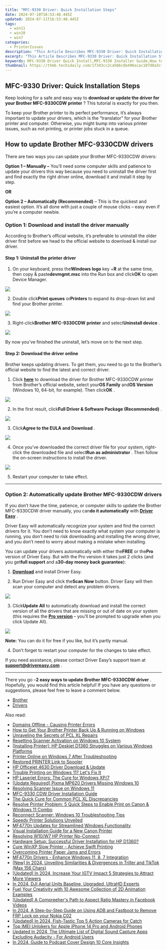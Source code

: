 ```yaml
---
title: "MFC-9330 Driver: Quick Installation Steps"
date: 2024-07-10T16:53:48.445Z
updated: 2024-07-11T16:53:48.445Z
tags:
  - win11
  - win10
  - win7
categories:
  - PrinterIssues
description: "This Article Describes MFC-9330 Driver: Quick Installation Steps"
excerpt: "This Article Describes MFC-9330 Driver: Quick Installation Steps"
keywords: MFC-9330 Driver Quick Install,MFC-9330 Installer Guide,How to Install MFC-9330 Driver Fast,Installation Steps for MFC-9330 Drivers,MFC-9330 Driver Quick Installation Tutorial,Fast MFC-9330 Drivers Setup,MFC-9330 Driver Installation Process
thumbnail: https://thmb.techidaily.com/1f343cc2ca566c6b496acac107d8a3cfc474691f655f34c60ef016476e0a8a74.jpg
---
```


## MFC-9330 Driver: Quick Installation Steps

 Keep looking for a safe and easy way to **download or update the driver for your Brother MFC-9330CDW printer** ? This tutorial is exactly for you then.

 To keep your Brother printer to its perfect performance, it’s always important to update your drivers, which is the “translator” for your Brother printer and computer. Otherwise, you might bump into various printer issues, such as not printing, or printer jobs stuck in a queue.

## How to update Brother MFC-9330CDW drivers

There are two ways you can update your Brother MFC-9330CDW drivers:

**Option 1 – Manually –** You’ll need some computer skills and patience to update your drivers this way because you need to uninstall the driver first and find exactly the right driver online, download it and install it step by step.

**OR**

**Option 2 – Automatically (Recommended)** – This is the quickest and easiest option. It’s all done with just a couple of mouse clicks – easy even if you’re a computer newbie.

### Option 1: Download and install the driver manually

 According to Brother’s official website, it’s preferable to uninstall the older driver first before we head to the official website to download & install our driver.

#### Step 1: Uninstall the printer driver

 1) On your keyboard, press the**Windows logo** key +**R** at the same time, then copy & paste**devmgmt.msc** into the Run box and click**OK** to open Device Manager.

![](https://images.drivereasy.com/wp-content/uploads/2019/10/image-116.png)

 2) Double click**Print queues** or**Printers** to expand its drop-down list and find your Brother printer.

![](https://images.drivereasy.com/wp-content/uploads/2019/10/image-118.png)

 3) Right-click**Brother MFC-9330CDW** **printer** and select**Uninstall device** .

![](https://images.drivereasy.com/wp-content/uploads/2019/10/image-119.png)

 By now you’ve finished the uninstall, let’s move on to the next step.

#### Step 2: Download the driver online

 Brother keeps updating drivers. To get them, you need to go to the Brother’s official website to find the latest and correct driver.

 1) Click [**here**](https://support.brother.com/g/b/downloadtop.aspx?c=us&lang=en&prod=mfc9330cdw%5Fus%5Feu%5Fas) to download the driver for Brother MFC-9330CDW printer from Brother’s official website, select your**OS Family** and**OS Version** (Windows 10, 64-bit, for example). Then click**OK** .

![](https://images.drivereasy.com/wp-content/uploads/2019/10/image-120.png)

 2) In the first result, click**Full Driver & Software Package (Recommended)** .

![](https://images.drivereasy.com/wp-content/uploads/2019/10/image-122.png)

 3) Click**Agree to the EULA and Download** .

![](https://images.drivereasy.com/wp-content/uploads/2019/10/Download.png)

 4) Once you’ve downloaded the correct driver file for your system, right-click the downloaded file and select**Run as administrator** . Then follow the on-screen instructions to install the driver.

![](https://images.drivereasy.com/wp-content/uploads/2019/10/image-127.png)

5) Restart your computer to take effect.

---

### Option 2: Automatically update Brother MFC-9330CDW drivers

 If you don’t have the time, patience, or computer skills to update the Brother MFC-9330CDW driver manually, you can**do it automatically** with **[Driver Easy](https://tools.techidaily.com/drivereasy/download/)**  .

 Driver Easy will automatically recognize your system and find the correct drivers for it. You don’t need to know exactly what system your computer is running, you don’t need to risk downloading and installing the wrong driver, and you don’t need to worry about making a mistake when installing.

 You can update your drivers automatically with either the**FREE** or the**Pro** version of Driver Easy. But with the Pro version it takes just 2 clicks (and you get**full support** and a**30-day money back guarantee**):

 1) **[Download](https://tools.techidaily.com/drivereasy/download/)**  and install Driver Easy.

 2) Run Driver Easy and click the**Scan Now** button. Driver Easy will then scan your computer and detect any problem drivers.

![](https://images.drivereasy.com/wp-content/uploads/2019/10/2019-09-24_10-03-23-3.png)

 3) Click**Update All** to automatically download and install the correct version of all the drivers that are missing or out of date on your system (this requires the **[Pro version](https://tools.techidaily.com/drivereasy/download/)**  – you’ll be prompted to upgrade when you click Update All).

![](https://images.drivereasy.com/wp-content/uploads/2019/10/image-126.png)

**Note:** You can do it for free if you like, but it’s partly manual.

 4) Don’t forget to restart your computer for the changes to take effect.

 If you need assistance, please contact Driver Easy’s support team at **[support@drivereasy.com](mailto:support@drivereasy.com)**  .

---

 There you go –**2 easy ways to update Brother MFC-9330CDW driver** . Hopefully, you would find this article helpful! If you have any questions or suggestions, please feel free to leave a comment below.

* [Brother](https://tools.techidaily.com/drivereasy/download/)
* [Drivers](https://tools.techidaily.com/drivereasy/download/)

<ins class="adsbygoogle"
     style="display:block"
     data-ad-format="autorelaxed"
     data-ad-client="ca-pub-7571918770474297"
     data-ad-slot="1223367746"></ins>



<ins class="adsbygoogle"
     style="display:block"
     data-ad-client="ca-pub-7571918770474297"
     data-ad-slot="8358498916"
     data-ad-format="auto"
     data-full-width-responsive="true"></ins>



<span class="atpl-alsoreadstyle">Also read:</span>
<div><ul>
<li><a href="https://printer-issues.techidaily.com/domains-offline-causing-printer-errors/"><u>Domains Offline - Causing Printer Errors</u></a></li>
<li><a href="https://printer-issues.techidaily.com/how-to-get-your-brother-printer-back-up-and-running-on-windows/"><u>How to Get Your Brother Printer Back Up & Running on Windows</u></a></li>
<li><a href="https://printer-issues.techidaily.com/unraveling-the-secrets-of-pcl-xl-repairs/"><u>Unraveling the Secrets of PCL XL Repairs</u></a></li>
<li><a href="https://printer-issues.techidaily.com/resetting-scanner-activation-on-windows-10-system/"><u>Resetting Scanner Activation on Windows 10 System</u></a></li>
<li><a href="https://printer-issues.techidaily.com/installing-printer-hp-deskjet-d1360-struggles-on-various-windows-platforms/"><u>[Installing Printer]: HP Deskjet D1360 Struggles on Various Windows Platforms</u></a></li>
<li><a href="https://printer-issues.techidaily.com/printer-online-on-windows-7-after-troubleshooting/"><u>Printer Online on Windows 7 After Troubleshooting</u></a></li>
<li><a href="https://printer-issues.techidaily.com/restored-printer-link-to-spooler/"><u>Restored PRINTER Link to Spooler</u></a></li>
<li><a href="https://printer-issues.techidaily.com/hp-officejet-4630-driver-download-and-update/"><u>HP Officejet 4630 Driver Download & Update</u></a></li>
<li><a href="https://printer-issues.techidaily.com/trouble-printing-on-windows-11-lets-fix-it/"><u>Trouble Printing on Windows 11? Let's Fix It</u></a></li>
<li><a href="https://printer-issues.techidaily.com/hp-laserjet-errors-the-cure-for-windows-xp7/"><u>HP Laserjet Errors: The Cure for Windows XP/7</u></a></li>
<li><a href="https://printer-issues.techidaily.com/update-required-pixma-mp620-drivers-missing-windows-10/"><u>[Update Required] Pixma MP620 Drivers Missing Windows 10</u></a></li>
<li><a href="https://printer-issues.techidaily.com/resolving-scanner-issue-on-windows-11/"><u>Resolving Scanner Issue on Windows 11</u></a></li>
<li><a href="https://printer-issues.techidaily.com/mfc-9330-cdw-driver-installation-guide/"><u>MFC-9330 CDW Driver Installation Guide</u></a></li>
<li><a href="https://printer-issues.techidaily.com/the-quick-cure-for-common-pcl-xl-discrepancies/"><u>The Quick Cure for Common PCL XL Discrepancies</u></a></li>
<li><a href="https://printer-issues.techidaily.com/resolve-printer-problem-5-quick-steps-to-enable-print-on-canon-and-windows-11-combo/"><u>Resolve Printer Problem: 5 Quick Steps to Enable Print on Canon & Windows 11 Combo</u></a></li>
<li><a href="https://printer-issues.techidaily.com/reconnect-scanner-windows-10-troubleshooting-tips/"><u>Reconnect Scanner: Windows 10 Troubleshooting Tips</u></a></li>
<li><a href="https://printer-issues.techidaily.com/speedy-printer-solutions-unveiled/"><u>Speedy Printer Solutions Unveiled</u></a></li>
<li><a href="https://printer-issues.techidaily.com/mf4770n-updates-for-streamlined-windows-functionality/"><u>MF4770n Updates for Streamlined Windows Functionality</u></a></li>
<li><a href="https://printer-issues.techidaily.com/visual-installation-guide-for-a-new-canon-printer/"><u>Visual Installation Guide for a New Canon Printer</u></a></li>
<li><a href="https://printer-issues.techidaily.com/resolving-w10w7-hp-printer-no-connect/"><u>Resolving W10/W7 HP Printer No-Connect</u></a></li>
<li><a href="https://printer-issues.techidaily.com/hardware-setup-successful-driver-installation-for-hp-d1360/"><u>Hardware Setup: Successful Driver Installation for HP D1360?</u></a></li>
<li><a href="https://printer-issues.techidaily.com/cure-winxp-slow-printer-achieve-swift-printing/"><u>Cure WinXP Slow Printer - Achieve Swift Printing</u></a></li>
<li><a href="https://printer-issues.techidaily.com/overcoming-printer-paper-jams-and-errors/"><u>Overcoming Printer Paper Jams and Errors</u></a></li>
<li><a href="https://printer-issues.techidaily.com/mf4770n-drivers-enhance-windows-11-8-7-integration/"><u>MF4770n Drivers - Enhance Windows 11, 8, 7 Integration</u></a></li>
<li><a href="https://tiktok-videos.techidaily.com/new-in-2024-unveiling-similarities-and-divergences-in-triller-and-tiktok-max-156-chars/"><u>[New] In 2024, Unveiling Similarities & Divergences in Triller and TikTok (Max 156 Chars)</u></a></li>
<li><a href="https://instagram-video-files.techidaily.com/updated-in-2024-increase-your-igtv-impact-5-strategies-to-attract-more-viewers/"><u>[Updated] In 2024, Increase Your IGTV Impact  5 Strategies to Attract More Viewers</u></a></li>
<li><a href="https://fox-helps.techidaily.com/in-2024-dji-aerial-units-baseline-upgraded-ultrahd-experts/"><u>In 2024, DJI Aerial Units  Baseline, Upgraded, UltraHD Experts</u></a></li>
<li><a href="https://animation-videos.techidaily.com/fuel-your-creativity-with-10-awesome-collection-of-2d-animation-examples/"><u>Fuel Your Creativity with 10 Awesome Collection of 2D Animation Examples</u></a></li>
<li><a href="https://facebook-clips.techidaily.com/updated-a-compreehers-path-to-aspect-ratio-mastery-in-facebook-videos/"><u>[Updated] A Compreeher's Path to Aspect Ratio Mastery in Facebook Videos</u></a></li>
<li><a href="https://android-frp.techidaily.com/in-2024-a-step-by-step-guide-on-using-adb-and-fastboot-to-remove-frp-lock-on-your-nokia-c02-by-drfone-android/"><u>In 2024, A Step-by-Step Guide on Using ADB and Fastboot to Remove FRP Lock on your Nokia C02</u></a></li>
<li><a href="https://fox-http.techidaily.com/updated-in-2024-fish-tastic-top-5-action-cameras-for-catch/"><u>[Updated] In 2024, Fish-Tastic  Top 5 Action Cameras for Catch</u></a></li>
<li><a href="https://sim-unlock.techidaily.com/top-imei-unlokers-for-apple-iphone-14-pro-and-android-phones-by-drfone-ios/"><u>Top IMEI Unlokers for Apple iPhone 14 Pro and Android Phones</u></a></li>
<li><a href="https://sound-optimizing.techidaily.com/updated-in-2024-the-ultimate-list-of-digital-sound-capture-apps-excluding-audacity-for-android-users/"><u>Updated In 2024, The Ultimate List of Digital Sound Capture Apps Excluding Audacity - For Android Users</u></a></li>
<li><a href="https://some-knowledge.techidaily.com/in-2024-guide-to-podcast-cover-design-10-core-insights/"><u>In 2024, Guide to Podcast Cover Design  10 Core Insights</u></a></li>
</ul></div>
